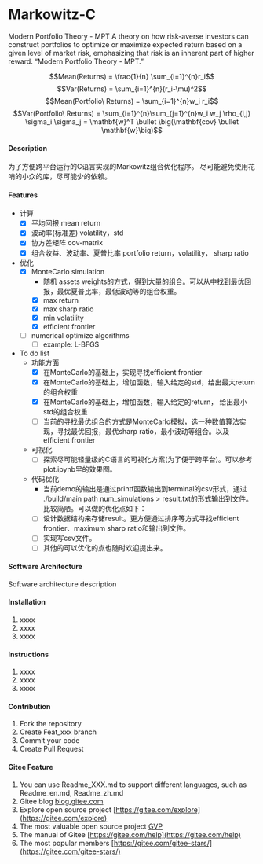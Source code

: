 # Markowitz-C

Modern Portfolio Theory - MPT A theory on how risk-averse investors can construct portfolios to optimize or maximize expected return based on a given level of market risk, emphasizing that risk is an inherent part of higher reward. “Modern Portfolio Theory - MPT.” 


  $$Mean(Returns) = \frac{1}{n} \sum_{i=1}^{n}r_i$$
  $$Var(Returns) = \sum_{i=1}^{n}(r_i-\mu)^2$$
  $$Mean(Portfolio\ Returns) = \sum_{i=1}^{n}w_i r_i$$
  $$Var(Portfolio\ Returns) = \sum_{i=1}^{n}\sum_{j=1}^{n}w_i w_j \rho_{i,j} \sigma_i \sigma_j = \mathbf{w}^T \bullet \big(\mathbf{cov} \bullet \mathbf{w}\big)$$

#### Description
为了方便跨平台运行的C语言实现的Markowitz组合优化程序。
尽可能避免使用花哨的小众的库，尽可能少的依赖。

#### Features
- 计算
    - [x] 平均回报 mean return
    - [x] 波动率(标准差) volatility，std
    - [x] 协方差矩阵 cov-matrix
    - [x] 组合收益、波动率、夏普比率 portfolio return，volatility， sharp ratio
- 优化
    - [x] MonteCarlo simulation
        - 随机 assets weights的方式，得到大量的组合。可以从中找到最优回报，最优夏普比率，最低波动等的组合权重。
        - [x] max return
        - [x] max sharp ratio
        - [x] min volatility
        - [x] efficient frontier
    - [ ] numerical optimize algorithms
        - [ ] example: L-BFGS
- To do list
    - 功能方面
        - [x] 在MonteCarlo的基础上，实现寻找efficient frontier
        - [x] 在MonteCarlo的基础上，增加函数，输入给定的std，给出最大return的组合权重
        - [x] 在MonteCarlo的基础上，增加函数，输入给定的return， 给出最小std的组合权重
        - [ ] 当前的寻找最优组合的方式是MonteCarlo模拟，选一种数值算法实现，寻找最优回报，最优sharp ratio，最小波动等组合。以及efficient frontier
    - 可视化
        - [ ] 探索尽可能轻量级的C语言的可视化方案(为了便于跨平台)。可以参考plot.ipynb里的效果图。
    - 代码优化
        - 当前demo的输出是通过printf函数输出到terminal的csv形式，通过 ./build/main path num_simulations > result.txt的形式输出到文件。比较简陋。可以做的优化点如下：
        - [ ] 设计数据结构来存储result。更方便通过排序等方式寻找efficient frontier、maximum sharp ratio和输出到文件。
        - [ ] 实现写csv文件。
        - [ ] 其他的可以优化的点也随时欢迎提出来。

#### Software Architecture
Software architecture description

#### Installation

1.  xxxx
2.  xxxx
3.  xxxx

#### Instructions

1.  xxxx
2.  xxxx
3.  xxxx

#### Contribution

1.  Fork the repository
2.  Create Feat_xxx branch
3.  Commit your code
4.  Create Pull Request


#### Gitee Feature

1.  You can use Readme\_XXX.md to support different languages, such as Readme\_en.md, Readme\_zh.md
2.  Gitee blog [blog.gitee.com](https://blog.gitee.com)
3.  Explore open source project [https://gitee.com/explore](https://gitee.com/explore)
4.  The most valuable open source project [GVP](https://gitee.com/gvp)
5.  The manual of Gitee [https://gitee.com/help](https://gitee.com/help)
6.  The most popular members  [https://gitee.com/gitee-stars/](https://gitee.com/gitee-stars/)
